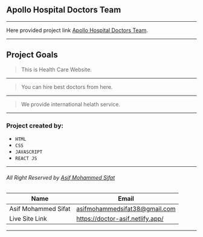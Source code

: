 ## Apollo Hospital Doctors Team
***
Here provided project link [Apollo Hospital Doctors Team](https://doctor-asif.netlify.app/).
___
## Project Goals
>This is Health Care Website.
---
>You can hire best doctors from here.
---
>We provide international helath service.

---

### Project created by:
* `HTML`
* `CSS`
* `JAVASCRIPT`
* `REACT JS`
---
###### All Right Reserved by [Asif Mohammed Sifat](https://www.facebook.com/asif.engrr)

<!-- table -->
|Name               |Email                           |
|-------------------|--------------------------------|
|Asif Mohammed Sifat|asifmohammedsifat38@gmail.com   |
|Live Site Link     |https://doctor-asif.netlify.app/|


***
